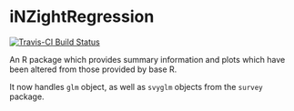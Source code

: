 # iNZightRegression
[![Travis-CI Build Status](https://travis-ci.org/iNZightVIT/iNZightRegression.svg?branch=master)](https://travis-ci.org/iNZightVIT/iNZightRegression)

An R package which provides summary information and plots which have been altered from those provided by base R.

It now handles `glm` object, as well as `svyglm` objects from the `survey` package.
